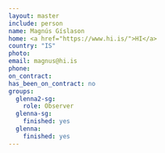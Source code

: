 ```yaml
---
layout: master
include: person
name: Magnús Gíslason
home: <a href="https://www.hi.is/">HI</a>
country: "IS"
photo:
email: magnus@hi.is
phone:
on_contract:
has_been_on_contract: no
groups:
  glenna2-sg:
    role: Observer
  glenna-sg:
    finished: yes    
  glenna:
    finished: yes    
---
```

